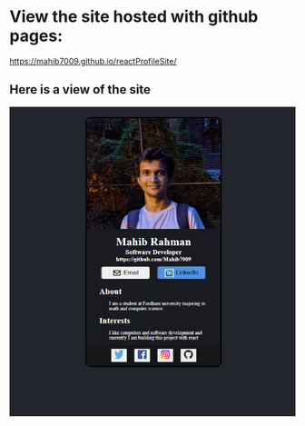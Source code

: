 # View the site hosted with github pages:

https://mahib7009.github.io/reactProfileSite/

## Here is a view of the site

![view of site](viewOfSite.png)
